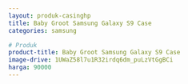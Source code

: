```yaml
---
layout: produk-casinghp
title: Baby Groot Samsung Galaxy S9 Case
categories: samsung

# Produk
product-title: Baby Groot Samsung Galaxy S9 Case
image-drive: 1UWaZ58l7u1R32irdq6dm_puLzVtGgBCi
harga: 90000
---
```

